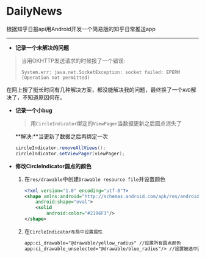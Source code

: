 # DailyNews
根据知乎日报api用Android开发一个简易版的知乎日常推送app

------

* **记录一个未解决的问题**

> 当用OKHTTP发送请求的时候报了一个错误:
>
> `System.err: java.net.SocketException: socket failed: EPERM (Operation not permitted)`

在网上搜了挺长时间有几种解决方案，都没能解决我的问题，最终换了一个`AVD`解决了，不知道原因何在。

* **记录一个小bug**

  > 用`CircleIndicator`绑定的`ViewPager`当数据更新之后圆点消失了

  **解决:**当更新了数据之后再绑定一次

  ```java
  circleIndicator.removeAllViews();
  circleIndicator.setViewPager(viewPager);
  ```

* **修改CircleIndicator圆点的颜色**

  1. 在`res/drawable`中创建`Drawable resource file`并设置颜色

     ```xml
     <?xml version="1.0" encoding="utf-8"?>
     <shape xmlns:android="http://schemas.android.com/apk/res/android"
         android:shape="oval">
         <solid
             android:color="#2196F3"/>
     </shape>
     ```

  2. 在`CircleIndicator布局中设置属性`

     ```xml
     app:ci_drawable="@drawable/yellow_radius" //设置所有圆点颜色
     app:ci_drawable_unselected="@drawable/blue_radius"/> //设置被选中圆点的颜色
     ```

     